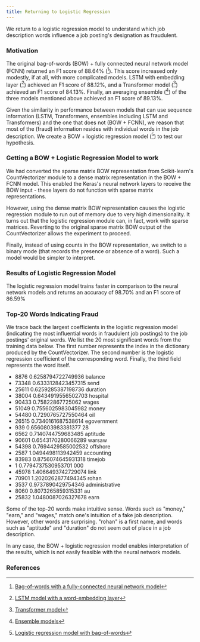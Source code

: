 ```yaml
---
title: Returning to Logistic Regression
---
```

We return to a logistic regression model to understand which job description words influence a job posting's designation as fraudulent.

### Motivation
The original bag-of-words (BOW) + fully connected neural network model (FCNN) returned an F1 score of 88.64% ([^colab1]). This score increased only modestly, if at all, with more complicated models. LSTM with embedding layer ([^colab3]) achieved an F1 score of 88.12%, and a Transformer model ([^colab5]) achieved an F1 score of 84.13%. Finally, an averaging ensemble ([^colab6]) of the three models mentioned above achieved an F1 score of 89.13%.

Given the similarity in performance between models that can use sequence information (LSTM, Transformers, ensembles including LSTM and Transformers) and the one that does not (BOW + FCNN), we reason that most of the (fraud) information resides with individual words in the job description. We create a BOW + logistic regression model ([^colab7]) to test our hypothesis.

### Getting a BOW + Logistic Regression Model to work
We had converted the sparse matrix BOW representation from Scikit-learn's CountVectorizer module to a dense matrix representation in the BOW + FCNN model. This enabled the Keras's neural network layers to receive the BOW input - these layers do not function with sparse matrix representations. 

However, using the dense matrix BOW representation causes the logistic regression module to run out of memory due to very high dimensionality. It turns out that the logistic regression module can, in fact, work with sparse matrices. Reverting to the original sparse matrix BOW output of the CountVectorizer allows the experiment to proceed.

Finally, instead of using counts in the BOW representation, we switch to a binary mode (that records the presence or absence of a word). Such a model would  be simpler to interpret.

### Results of Logistic Regression Model
The logistic regression model trains faster in comparison to the neural network models and returns an accuracy of 98.70% and an F1 score of 86.59%

### Top-20 Words Indicating Fraud
We trace back the largest coefficients in the logistic regression model (indicating the most influential words in fraudulent job postings) to the job postings' original words. We list the 20 most significant words from the training data below. The first number represents the index in the dictionary produced by the CountVectorizer. The second number is the logistic regression coefficient of the corresponding word. Finally, the third field represents the word itself.
* 8876 0.6258794722749936 balance
* 73348 0.6333128423457315 send
* 25611 0.6259285387198736 duration
* 38004 0.6434919556502703 hospital
* 90433 0.75822867725062 wages
* 51049 0.7556025983045982 money
* 54480 0.7290765727550464 oil
* 26515 0.7340161687538614 egovernment
* 939 0.6560803983381377 28
* 6562 0.7140744759683485 aptitude
* 90601 0.6543170280066289 warsaw
* 54398 0.7694429585002532 offshore
* 2587 1.0494498113942459 accounting
* 83983 0.8756074645931318 timejob
* 1 0.7794737530953701 000
* 45978 1.4066493742729074 link
* 70901 1.2020262877494345 rohan
* 3537 0.9737890429754346 administrative
* 8060 0.8073265859315331 au
* 25832 1.0480087026327678 earn


Some of the top-20 words make intuitive sense. Words such as "money," "earn," and "wages," match one's intuition of a fake job description. However, other words are surprising. "rohan" is a first name, and words such as "aptitude" and "duration" do not seem out of place in a job description. 

In any case, the BOW + logistic regression model enables interpretation of the results, which is not easily feasible with the neural network models.

### References
[^colab1]: [Bag-of-words with a fully-connected neural network model](https://github.com/r-dube/fakejobs/blob/main/fj_fcnn.ipynb)
[^colab3]: [LSTM model with a word-embedding layer](https://github.com/r-dube/fakejobs/blob/main/fj_lstm.ipynb)
[^colab5]: [Transformer model](https://github.com/r-dube/fakejobs/blob/main/fj_transformer.ipynb)
[^colab6]: [Ensemble models](https://github.com/r-dube/fakejobs/blob/main/fj_ensemble.ipynb)
[^colab7]: [Logistic regression model with bag-of-words](https://github.com/r-dube/fakejobs/blob/main/fj_bow_logistic.ipynb)
